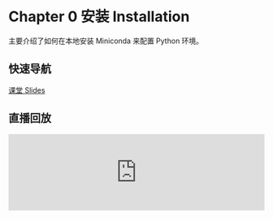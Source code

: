 # Chapter 0 安装 Installation

主要介绍了如何在本地安装 Miniconda 来配置 Python 环境。

## 快速导航

[课堂 Slides](https://github.com/datawhalechina/learn-python-the-smart-way-v2/blob/main/slides/chapter_0-Installation.ipynb)

## 直播回放

<iframe id="spkj" src="https://player.bilibili.com/player.html?bvid=BV1BV4y147i4" scrolling="no" border="0" frameborder="no" framespacing="0" allowfullscreen="true" width=100%> </iframe>
<script type="text/javascript">  
document.getElementById("spkj").style.height=document.getElementById("spkj").scrollWidth*0.76+"px";
</script>
